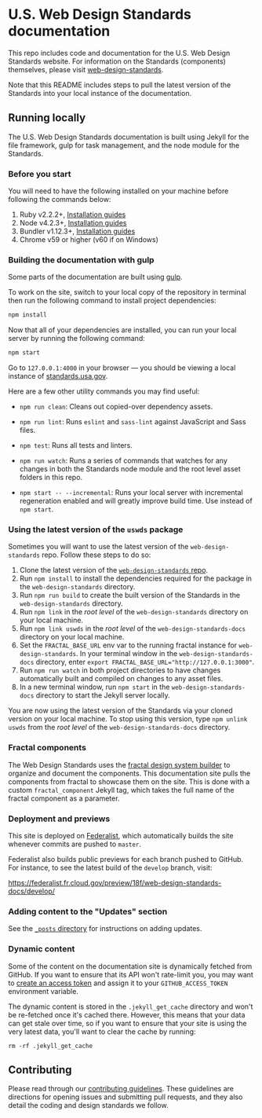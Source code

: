 # U.S. Web Design Standards documentation

This repo includes code and documentation for the  U.S. Web Design Standards website. For information on the Standards (components) themselves, please visit [web-design-standards](https://github.com/18F/web-design-standards).

Note that this README includes steps to pull the latest version of the Standards into your local instance of the documentation.


## Running locally

The U.S. Web Design Standards documentation is built using Jekyll for the file framework, gulp for task management, and the node module for the Standards.


### Before you start

You will need to have the following installed on your machine before following the commands below:

1. Ruby v2.2.2+, [Installation guides](https://www.ruby-lang.org/en/documentation/installation/)
1. Node v4.2.3+, [Installation guides](https://nodejs.org/en/download/)
1. Bundler v1.12.3+, [Installation guides](http://bundler.io/v1.13/guides/using_bundler_in_application.html#getting-started---installing-bundler-and-bundle-init)
1. Chrome v59 or higher (v60 if on Windows)

### Building the documentation with gulp

Some parts of the documentation are built using [gulp](http://gulpjs.com/).

To work on the site, switch to your local copy of the repository in terminal then run the following command to install project dependencies:

```sh
npm install
```

Now that all of your dependencies are installed, you can run your local server by running the following command:

```sh
npm start
```

Go to `127.0.0.1:4000` in your browser — you should be viewing a local instance of [standards.usa.gov](https://standards.usa.gov).

Here are a few other utility commands you may find useful:

- `npm run clean`: Cleans out copied-over dependency assets.

- `npm run lint`: Runs `eslint` and `sass-lint` against JavaScript and Sass files.

- `npm test`: Runs all tests and linters.

- `npm run watch`: Runs a series of commands that watches for any changes in both the Standards node module and the root level asset folders in this repo.

- `npm start -- --incremental`: Runs your local server with incremental regeneration enabled and will greatly improve build time. Use instead of `npm start`.


### Using the latest version of the `uswds` package

Sometimes you will want to use the latest version of the `web-design-standards` repo. Follow these steps to do so:

1. Clone the latest version of the [`web-design-standards` repo](https://github.com/18F/web-design-standards/tree/develop).
1. Run `npm install` to install the dependencies required for the package in the `web-design-standards` directory.
1. Run `npm run build` to create the built version of the Standards in the `web-design-standards` directory.
1. Run `npm link` in the _root level_ of the `web-design-standards` directory on your local machine.
1. Run `npm link uswds` in the _root level_ of the `web-design-standards-docs` directory on your local machine.
1. Set the `FRACTAL_BASE_URL` env var to the running fractal instance for `web-design-standards`. In your terminal window in the `web-design-standards-docs` directory, enter `export FRACTAL_BASE_URL="http://127.0.0.1:3000"`.
1. Run `npm run watch` in both project directories to have changes automatically built and compiled on changes to any asset files.
1. In a new terminal window, run `npm start` in the `web-design-standards-docs` directory to start the Jekyll server locally.

You are now using the latest version of the Standards via your cloned version on your local machine. To stop using this version, type `npm unlink uswds` from the _root level_ of the `web-design-standards-docs` directory.

### Fractal components

The Web Design Standards uses the [fractal design system builder](http://fractal.build/) to organize and document the components. This documentation site pulls the components from fractal to showcase them on the site. This is done with a custom `fractal_component` Jekyll tag, which takes the full name of the fractal component as a parameter.

### Deployment and previews

This site is deployed on [Federalist](https://federalist.fr.cloud.gov/), which automatically builds the site whenever commits are pushed to `master`.

Federalist also builds public previews for each branch pushed to GitHub. For instance, to see the latest build of the `develop` branch, visit:

https://federalist.fr.cloud.gov/preview/18f/web-design-standards-docs/develop/


### Adding content to the "Updates" section

See the [`_posts` directory](_posts/#readme) for instructions on adding updates.

### Dynamic content

Some of the content on the documentation site is dynamically fetched from
GitHub. If you want to ensure that its API won't rate-limit you, you
may want to
[create an access token](https://github.com/blog/1509-personal-api-tokens)
and assign it to your `GITHUB_ACCESS_TOKEN` environment variable.

The dynamic content is stored in the `.jekyll_get_cache` directory and
won't be re-fetched once it's cached there. However, this means that your
data can get stale over time, so if you want to ensure that your site
is using the very latest data, you'll want to clear the cache by running:

```
rm -rf .jekyll_get_cache
```

## Contributing

Please read through our [contributing guidelines](CONTRIBUTING.md). These guidelines are directions for opening issues and submitting pull requests, and they also detail the coding and design standards we follow.
